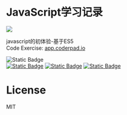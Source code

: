 # JavaScript学习记录

<img src='/screenshots/SkillIconsJavascript.svg'/>

javascript的初体验-基于ES5<br/>
Code Exercise: [app.coderpad.io](https://app.coderpad.io/)<br/>

<img alt="Static Badge" src="https://img.shields.io/badge/%E6%95%B0%E6%8D%AE%E7%B1%BB%E5%9E%8B-6-green"><br/><a href="./数据类型/null,underfined和布尔值/README.md"><img alt="Static Badge" src="https://img.shields.io/badge/1%20%C2%B7%20null%2Cunderfined%E5%92%8C%E5%B8%83%E5%B0%94%E5%80%BC-green"></a> <a href="./数据类型/数值/README.md"><img alt="Static Badge" src="https://img.shields.io/badge/2%20%C2%B7%20%E6%95%B0%E5%80%BC-green"></a> <a href="./数据类型/字符串/README.md"><img alt="Static Badge" src="https://img.shields.io/badge/3%20%C2%B7%20%E5%AD%97%E7%AC%A6%E4%B8%B2-green"></a>

# License
MIT
